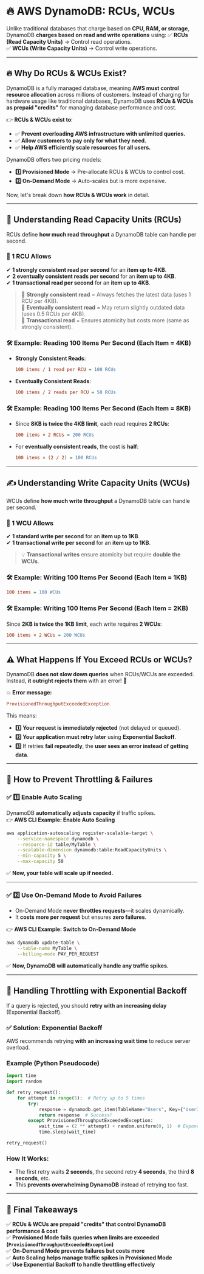 # 🔥 **AWS DynamoDB: RCUs, WCUs**

Unlike traditional databases that charge based on **CPU, RAM, or storage**, DynamoDB **charges based on read and write operations** using:
✅ **RCUs (Read Capacity Units)** → Control read operations.  
✅ **WCUs (Write Capacity Units)** → Control write operations.

---

## 🔥 **Why Do RCUs & WCUs Exist?**

DynamoDB is a fully managed database, meaning **AWS must control resource allocation** across millions of customers. Instead of charging for hardware usage like traditional databases, DynamoDB uses **RCUs & WCUs as prepaid "credits"** for managing database performance and cost.

👉 **RCUs & WCUs exist to**:

- ✅ **Prevent overloading AWS infrastructure with unlimited queries.**
- ✅ **Allow customers to pay only for what they need.**
- ✅ **Help AWS efficiently scale resources for all users.**

DynamoDB offers two pricing models:

- **1️⃣ Provisioned Mode** → Pre-allocate RCUs & WCUs to control cost.
- **2️⃣ On-Demand Mode** → Auto-scales but is more expensive.

Now, let's break down **how RCUs & WCUs work** in detail.

---

## 🧐 **Understanding Read Capacity Units (RCUs)**

RCUs define **how much read throughput** a DynamoDB table can handle per second.

### **📌 1 RCU Allows**

✔ **1 strongly consistent read per second** for an **item up to 4KB**.  
✔ **2 eventually consistent reads per second** for an **item up to 4KB**.  
✔ **1 transactional read per second** for an **item up to 4KB**.

> 🎯 **Strongly consistent read** = Always fetches the latest data (uses 1 RCU per 4KB).  
> 🎯 **Eventually consistent read** = May return slightly outdated data (uses 0.5 RCUs per 4KB).  
> 🎯 **Transactional read** = Ensures atomicity but costs more (same as strongly consistent).

### 🛠 **Example: Reading 100 Items Per Second (Each Item = 4KB)**

- **Strongly Consistent Reads**:

  ```ini
  100 items / 1 read per RCU = 100 RCUs
  ```

- **Eventually Consistent Reads**:

  ```ini
  100 items / 2 reads per RCU = 50 RCUs
  ```

### 🛠 **Example: Reading 100 Items Per Second (Each Item = 8KB)**

- Since **8KB is twice the 4KB limit**, each read requires **2 RCUs**:

  ```ini
  100 items × 2 RCUs = 200 RCUs
  ```

- For **eventually consistent reads**, the cost is **half**:

  ```ini
  100 items × (2 / 2) = 100 RCUs
  ```

---

## ✍️ **Understanding Write Capacity Units (WCUs)**

WCUs define **how much write throughput** a DynamoDB table can handle per second.

### **📌 1 WCU Allows**

✔ **1 standard write per second** for an **item up to 1KB**.  
✔ **1 transactional write per second** for an **item up to 1KB**.

> 💡 **Transactional writes** ensure atomicity but require **double the WCUs**.

### 🛠 **Example: Writing 100 Items Per Second (Each Item = 1KB)**

```ini
100 items = 100 WCUs
```

### 🛠 **Example: Writing 100 Items Per Second (Each Item = 2KB)**

Since **2KB is twice the 1KB limit**, each write requires **2 WCUs**:

```ini
100 items × 2 WCUs = 200 WCUs
```

---

## ⚠ **What Happens If You Exceed RCUs or WCUs?**

DynamoDB **does not slow down queries** when RCUs/WCUs are exceeded. Instead, **it outright rejects them** with an error! 🚨

💥 **Error message:**

```ini
ProvisionedThroughputExceededException
```

This means:

- **1️⃣** **Your request is immediately rejected** (not delayed or queued).
- **2️⃣** **Your application must retry later** using **Exponential Backoff**.
- **3️⃣** If retries **fail repeatedly**, the **user sees an error instead of getting data**.

---

## 🔄 **How to Prevent Throttling & Failures**

### ✅ **1️⃣ Enable Auto Scaling**

DynamoDB **automatically adjusts capacity** if traffic spikes.  
👉 **AWS CLI Example: Enable Auto Scaling**

```sh
aws application-autoscaling register-scalable-target \
    --service-namespace dynamodb \
    --resource-id table/MyTable \
    --scalable-dimension dynamodb:table:ReadCapacityUnits \
    --min-capacity 5 \
    --max-capacity 50
```

✅ **Now, your table will scale up if needed.**

---

### ✅ **2️⃣ Use On-Demand Mode to Avoid Failures**

- On-Demand Mode **never throttles requests**—it scales dynamically.
- It **costs more per request** but ensures **zero failures**.

👉 **AWS CLI Example: Switch to On-Demand Mode**

```sh
aws dynamodb update-table \
    --table-name MyTable \
    --billing-mode PAY_PER_REQUEST
```

✅ **Now, DynamoDB will automatically handle any traffic spikes.**

---

## 🔁 **Handling Throttling with Exponential Backoff**

If a query is rejected, you should **retry with an increasing delay** (Exponential Backoff).

### ✅ **Solution: Exponential Backoff**

AWS recommends retrying **with an increasing wait time** to reduce server overload.

### **Example (Python Pseudocode)**

```python
import time
import random

def retry_request():
    for attempt in range(5):  # Retry up to 5 times
        try:
            response = dynamodb.get_item(TableName="Users", Key={"UserID": "123"})
            return response  # Success!
        except ProvisionedThroughputExceededException:
            wait_time = (2 ** attempt) + random.uniform(0, 1)  # Exponential wait
            time.sleep(wait_time)

retry_request()
```

### **How It Works:**

- The first retry waits **2 seconds**, the second retry **4 seconds**, the third **8 seconds**, etc.
- This **prevents overwhelming DynamoDB** instead of retrying too fast.

---

## 🏁 **Final Takeaways**

✅ **RCUs & WCUs are prepaid "credits" that control DynamoDB performance & cost**  
✅ **Provisioned Mode fails queries when limits are exceeded (`ProvisionedThroughputExceededException`)**  
✅ **On-Demand Mode prevents failures but costs more**  
✅ **Auto Scaling helps manage traffic spikes in Provisioned Mode**  
✅ **Use Exponential Backoff to handle throttling effectively**
